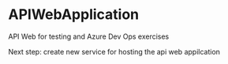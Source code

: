 # APIWebApplication
API Web for testing and Azure Dev Ops exercises

Next step: create new service for hosting the api web appilcation

